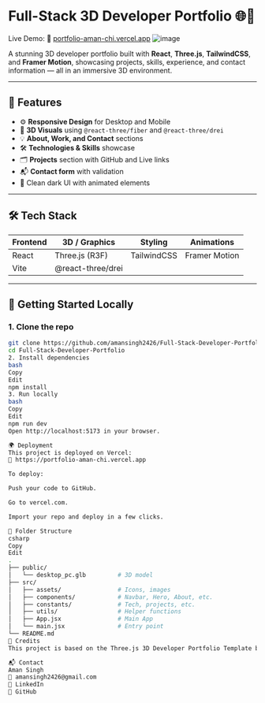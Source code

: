 # Full-Stack 3D Developer Portfolio 🌐🚀

Live Demo: 🔗 [portfolio-aman-chi.vercel.app](https://portfolio-aman-chi.vercel.app)
![image](https://github.com/user-attachments/assets/efbea771-ee57-4fe7-af9f-e42290364af7)


A stunning 3D developer portfolio built with **React**, **Three.js**, **TailwindCSS**, and **Framer Motion**, showcasing projects, skills, experience, and contact information — all in an immersive 3D environment.



---

## 📸 Features

- ⚙️ **Responsive Design** for Desktop and Mobile
- 🧠 **3D Visuals** using `@react-three/fiber` and `@react-three/drei`
- 💡 **About, Work, and Contact** sections
- 🛠️ **Technologies & Skills** showcase
- 🗂️ **Projects** section with GitHub and Live links
- 📬 **Contact form** with validation
- 🎨 Clean dark UI with animated elements

---

## 🛠️ Tech Stack

| Frontend  | 3D / Graphics       | Styling      | Animations     |
|-----------|---------------------|--------------|----------------|
| React     | Three.js (R3F)      | TailwindCSS  | Framer Motion  |
| Vite      | @react-three/drei   |              |                |

---

## 🚀 Getting Started Locally

### 1. Clone the repo

```bash
git clone https://github.com/amansingh2426/Full-Stack-Developer-Portfolio.git
cd Full-Stack-Developer-Portfolio
2. Install dependencies
bash
Copy
Edit
npm install
3. Run locally
bash
Copy
Edit
npm run dev
Open http://localhost:5173 in your browser.

🌍 Deployment
This project is deployed on Vercel:
🔗 https://portfolio-aman-chi.vercel.app

To deploy:

Push your code to GitHub.

Go to vercel.com.

Import your repo and deploy in a few clicks.

📁 Folder Structure
csharp
Copy
Edit
.
├── public/
│   └── desktop_pc.glb         # 3D model
├── src/
│   ├── assets/                # Icons, images
│   ├── components/            # Navbar, Hero, About, etc.
│   ├── constants/             # Tech, projects, etc.
│   ├── utils/                 # Helper functions
│   ├── App.jsx                # Main App
│   └── main.jsx               # Entry point
└── README.md
🧩 Credits
This project is based on the Three.js 3D Developer Portfolio Template by JavaScript Mastery.

📬 Contact
Aman Singh
📧 amansingh2426@gmail.com
🔗 LinkedIn
🔗 GitHub

